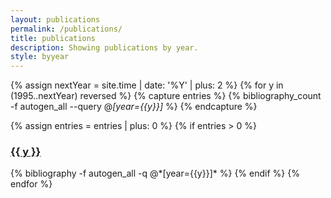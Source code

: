 ```yaml
---
layout: publications
permalink: /publications/
title: publications
description: Showing publications by year.
style: byyear
---
```


{% assign nextYear = site.time | date: '%Y' | plus: 2 %}
{% for y in (1995..nextYear) reversed %}
  {% capture entries %}
    {% bibliography_count -f autogen_all --query @*[year={{y}}]* %}
  {% endcapture %}

  {% assign entries = entries | plus: 0 %}
  {% if entries > 0 %}
  <a id="{{ y }}" class="anchor"></a>
  <h3 class="year"><a href="#{{ y }}">{{ y }}</a></h3>
  {% bibliography -f autogen_all -q @*[year={{y}}]* %}
  {% endif %}
{% endfor %}
